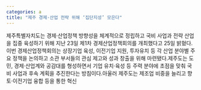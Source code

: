 ```yaml
---
categories: a
title: "제주 경제·산업 전략 위해 ‘집단지성’ 모은다"
---
```

제주특별자치도는 경제·산업정책 방향성을 체계적으로 정립하고 국비 사업과 전략 산업을 집중 육성하기 위해 지난 23일 제1차 경제산업정책회의를 개최했다고 25일 밝혔다.이번 경제산업정책회의는 상장기업 육성, 이전기업 지원, 투자유치 등 각 산업 분야별 주요 정책을 논의하고 소관 부서들의 관심 제고와 성과 창출을 위해 마련됐다.제주도는 도민, 경제·산업계와 공감대를 형성하면서 기업 유치·육성 등 주력 분야에 초점을 맞춰 국비 사업과 후속 계획을 추진한다는 방침이다.아울러 제주도는 제조업 비중을 늘리고 향토·이전기업 융합 등을 통한 혁신